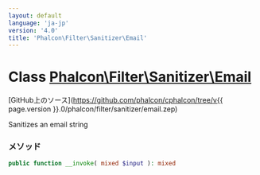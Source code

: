 ```yaml
---
layout: default
language: 'ja-jp'
version: '4.0'
title: 'Phalcon\Filter\Sanitizer\Email'
---
```

# Class [Phalcon\Filter\Sanitizer\Email](Phalcon_Filter_Sanitizer_Email)

[GitHub上のソース](https://github.com/phalcon/cphalcon/tree/v{{ page.version }}.0/phalcon/filter/sanitizer/email.zep)

Sanitizes an email string

### メソッド

```php
public function __invoke( mixed $input ): mixed
```